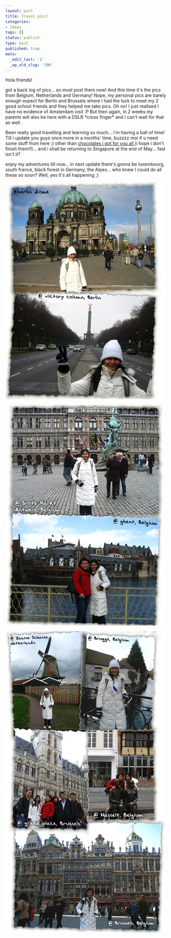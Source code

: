 ```yaml
---
layout: post
title: Travel pics!
categories:
- Ideas
tags: []
status: publish
type: post
published: true
meta:
  _edit_last: '1'
  _wp_old_slug: '396'
---
```

Hola friends!

got a back log of pics... so must post them now! And this time it's the pics from Belgium, Netherlands and Germany! Nope, my personal pics are barely enough expect for Berlin and Brussels where I had the luck to meet my 2 good school friends and they helped me take pics. Oh no! I just realised I have no evidence of Amsterdam visit :P But then again, in 2 weeks my parents will also be here with a DSLR \*cross finger\* and i can't wait for that as well.

Been really good travelling and learning so much... i'm having a ball of time! Till i update you guys once more in a months' time, buzzzz moi if u need some stuff from here ;) other than [chocolates i got for you all ](/my-chocolate-store/)(i hope i don't finish them!!)... and i shall be returning to Singapore at the end of May... fast isn't it?

enjoy my adventures till now... in next update there's gonna be luxembourg, south france, black forest in Germany, the Alpes... who knew I could do all these so soon? Well, yes it's all happening ;)

![](/img/personal_eu1_urtyouewy.jpg)

![](/img/personal_eu2_urtyouewy.jpg)

![](/img/personal_eu3_urtyouewy.jpg)
